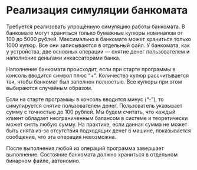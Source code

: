 <h1>Реализация симуляции банкомата</h1>
<p>Требуется реализовать упрощённую симуляцию работы банкомата. В банкомате могут храниться только бумажные купюры номиналом от 100 до 5000 рублей. Максимально в банкомате может храниться только 1000 купюр. Все они записываются в отдельный файл. У банкомата, как у устройства, две основных операции — снятие денег пользователем и наполнение деньгами инкассаторами банка.</p>
<p>Наполнение банкомата происходит, если при старте программы в консоль вводится символ плюс “+”.  Количество купюр рассчитывается так, чтобы банкомат был заполнен полностью. Все купюры при этом выбираются случайным образом.</p>
<p>Если на старте программы в консоль вводится минус (“-”), то симулируется снятие пользователем денег. Пользователь указывает сумму с точностью до 100 рублей. Мы будем считать, что каждый клиент обладает неограниченным балансом в системе и теоретически может снять любую сумму. На практике, если данная сумма не может быть снята из-за отсутствия подходящих денег в машине, показывается сообщение, что эта операция невозможна.</p>
<p>После выполнения любой из операций программа завершает выполнение. Состояние банкомата должно храниться в отдельном бинарном файле, автономно.</p>


